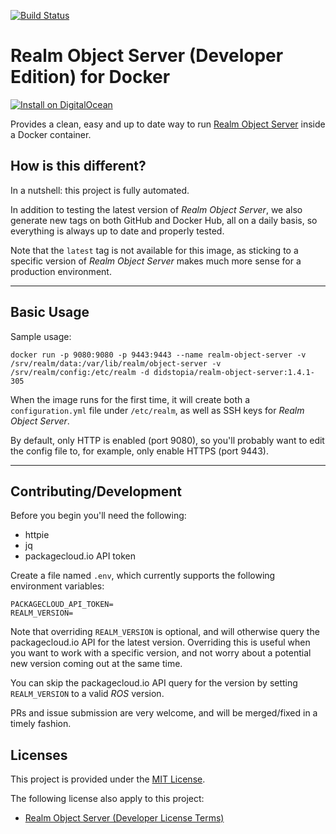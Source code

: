 [![Build Status](https://travis-ci.org/Didstopia/docker-realm-object-server.svg?branch=master)](https://travis-ci.org/Didstopia/docker-realm-object-server)

# Realm Object Server (Developer Edition) for Docker

[![Install on DigitalOcean](http://installer.71m.us/button.svg)](http://installer.71m.us/install?url=https://github.com/didstopia/docker-realm-object-server)

Provides a clean, easy and up to date way to run [Realm Object Server](https://realm.io/docs/realm-object-server/) inside a Docker container.

## How is this different?

In a nutshell: this project is fully automated.

In addition to testing the latest version of _Realm Object Server_, we also generate new tags on both GitHub and Docker Hub, all on a daily basis, so everything is always up to date and properly tested.

Note that the `latest` tag is not available for this image, as sticking to a specific version of _Realm Object Server_ makes much more sense for a production environment.

---

## Basic Usage

Sample usage:
```
docker run -p 9080:9080 -p 9443:9443 --name realm-object-server -v /srv/realm/data:/var/lib/realm/object-server -v /srv/realm/config:/etc/realm -d didstopia/realm-object-server:1.4.1-305
```

When the image runs for the first time, it will create both a `configuration.yml` file under `/etc/realm`, as well as SSH keys for _Realm Object Server_.

By default, only HTTP is enabled (port 9080), so you'll probably want to edit the config file to, for example, only enable HTTPS (port 9443).

---

## Contributing/Development

Before you begin you'll need the following:
- httpie
- jq
- packagecloud.io API token

Create a file named `.env`, which currently supports the following environment variables:

```
PACKAGECLOUD_API_TOKEN=
REALM_VERSION=
```

Note that overriding `REALM_VERSION` is optional, and will otherwise query the packagecloud.io API for the latest version. Overriding this is useful when you want to work with a specific version, and not worry about a potential new version coming out at the same time.

You can skip the packagecloud.io API query for the version by setting `REALM_VERSION` to a valid _ROS_ version.

PRs and issue submission are very welcome, and will be merged/fixed in a timely fashion.

## Licenses

This project is provided under the [MIT License](https://github.com/Didstopia/docker-realm-object-server/blob/master/LICENSE).

The following license also apply to this project:
- [Realm Object Server (Developer License Terms)](https://realm.io/legal/developer-license-terms/)
